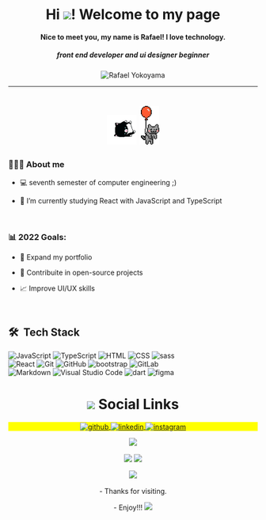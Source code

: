  


 

  <h1 align="center">Hi <img src="https://raw.githubusercontent.com/kaueMarques/kaueMarques/master/hi.gif" width="30px">! Welcome to my page</h1>
  
  <h4 align="center"> Nice to meet you, my name is Rafael! I love technology.</h4>  
   <h5 align= "center">   front end developer and ui designer beginner  </h5>  
 
<p align="center"> <img src="https://komarev.com/ghpvc/?username=RafaelYokoyama&label=Profile%20views&color=0e75b6&style=flat" width="120px" alt="Rafael Yokoyama" /> </p>
  <hr/>
     <h1 
       align="center"> <img src="https://github.com/msmaiaa/msmaiaa/blob/main/cat.gif" width="60px">
 <img src="https://github.com/msmaiaa/msmaiaa/blob/main/catBallon.gif" width="40px">

</h1>

  
  
  
  ###   👨🏿‍🦱  About me 

  
 * 💻   seventh semester of computer engineering   ;)

 * 🌱  I’m currently studying React with JavaScript and  TypeScript
<br/>

### 📊  2022 Goals:
   * 📂  Expand my portfolio
   
   * 🤝  Contribuite in open-source projects
    
   * 📈  Improve UI/UX skills

<br/>

                                                                                                                                                      
  ## 🛠 &nbsp;Tech Stack
  

![JavaScript](https://img.shields.io/badge/-JavaScript-05122A?style=flat&logo=javascript)
![TypeScript](https://img.shields.io/badge/-TypeScript-05122A?style=flat&logo=typescript)
![HTML](https://img.shields.io/badge/-HTML-05122A?style=flat&logo=HTML5)
![CSS](https://img.shields.io/badge/-CSS-05122A?style=flat&logo=CSS3&logoColor=1572B6)
![sass](https://img.shields.io/badge/-Sass-05122A?style=flat&logo=sass)                                          
![React](https://img.shields.io/badge/-React-05122A?style=flat&logo=react)
![Git](https://img.shields.io/badge/-Git-05122A?style=flat&logo=git)
![GitHub](https://img.shields.io/badge/-GitHub-05122A?style=flat&logo=github)
![bootstrap](https://img.shields.io/badge/-Bootstrap-05122A?style=flat&logo=bootstrap)
![GitLab](https://img.shields.io/badge/-GitLab-05122A?style=flat&logo=gitlab)                                                                                       
![Markdown](https://img.shields.io/badge/-Markdown-05122A?style=flat&logo=markdown)
![Visual Studio Code](https://img.shields.io/badge/-Visual%20Studio%20Code-05122A?style=flat&logo=visual-studio-code&logoColor=007ACC)
![dart](https://img.shields.io/badge/-Dart-05122A?style=flat&logo=dart)                                                                                            ![figma](https://img.shields.io/badge/-Figma-05122A?style=flat&logo=figma)


  <h1 align="center"> <img src="https://raw.githubusercontent.com/kaueMarques/kaueMarques/master/hi.gif" width="30px">                                                                                                                                                      
Social Links </h1>
  
<p align="center" style="background:yellow">
<a href="https://www.linkedin.com/in/rafael-yokoyama/" target="_blank">
  <img align="center" src="https://img.shields.io/badge/-Github-000?style=flat-square&logo=Github&logoColor=white&link=https://github.com/Rafael-Yokoyama)](https://github.com/Rafael-Yokoyama" alt="github"/>  
</a>
<a href="https://www.linkedin.com/in/rafael-yokoyama/" target="_blank">
  <img align="center" src="https://img.shields.io/badge/-Rafael-05122A?style=flat&logo=linkedin" alt="linkedin"/>
</a>
<a href="https://www.instagram.com/rafael.yokoyama99/" target="_blank">
 <img align="center" src="https://img.shields.io/badge/-rafael_yokoyama-05122A?style=flat&logo=instagram" alt="instagram"/>
</a>
</p>
 



  <p  align="center">
    <img src="https://github-readme-stats.vercel.app/api?username=Rafael-Yokoyama&show_icons=true&theme=dracula"/>
  <br/>
</p>

 
 <p align="center" >
 
   <img src="https://github-readme-stats.vercel.app/api/top-langs/?username=Rafael-Yokoyama&layout=compact&theme=dracula"/>
  
   <img src="https://github-readme-streak-stats.herokuapp.com/?user=Rafael-Yokoyama&theme=dracula&count_private=true&show_icons=true&title_color=6e40c9&icon_color=6e40c9&line_height=10" height ="165"/>
  <br/>
</p>
 
  <p align="center" >
    <img src="https://github-profile-trophy.vercel.app/?username=Rafael-Yokoyama&row=1&theme=dracula"/>
  <br/>
</p>


   <p  align="center" >
 - Thanks for visiting. 
    </p>

   <p align="center" >
 - Enjoy!!! 
 <img src="https://emojis.slackmojis.com/emojis/images/1531849430/4246/blob-sunglasses.gif?1531849430" width="30"/
    </p>


 

